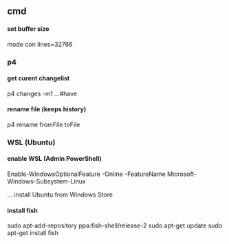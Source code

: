 
## cmd

#### set buffer size
mode con lines=32766

### p4

#### get curent changelist

p4 changes -m1 ...#have   

#### rename file (keeps history)

p4 rename fromFile toFile


### WSL (Ubuntu)

#### enable WSL (Admin PowerShell)

Enable-WindowsOptionalFeature -Online -FeatureName Microsoft-Windows-Subsystem-Linux

... install Ubuntu from Windows Store

#### install fish

sudo apt-add-repository ppa:fish-shell/release-2
sudo apt-get update
sudo apt-get install fish